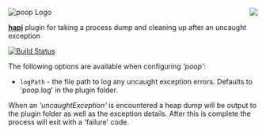 <a href="https://github.com/spumko"><img src="https://raw.github.com/spumko/spumko/master/images/from.png" align="right" /></a>
![poop Logo](https://raw.github.com/spumko/poop/master/images/poop.png)

[**hapi**](https://github.com/spumko/hapi) plugin for taking a process dump and cleaning up after an uncaught exception

[![Build Status](https://secure.travis-ci.org/spumko/poop.png)](http://travis-ci.org/spumko/poop)


The following options are available when configuring _'poop'_:

- `logPath` - the file path to log any uncaught exception errors.  Defaults to 'poop.log' in the plugin folder.


When an _'uncaughtException'_ is encountered a heap dump will be output to the plugin folder as well as the exception details.
After this is complete the process will exit with a 'failure' code.